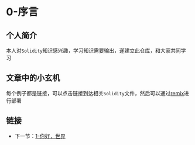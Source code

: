 # 0-序言

## 个人简介

本人对`Solidity`知识感兴趣，学习知识需要输出，遂建立此仓库，和大家共同学习

## 文章中的小玄机

每个例子都是链接，可以点击链接到达相关`Solidity`文件，然后可以通过[remix](https://remix.ethereum.org/)进行部署

## 链接

* 下一节：[1-你好，世界](../HelloWorld/HelloWorld.md)